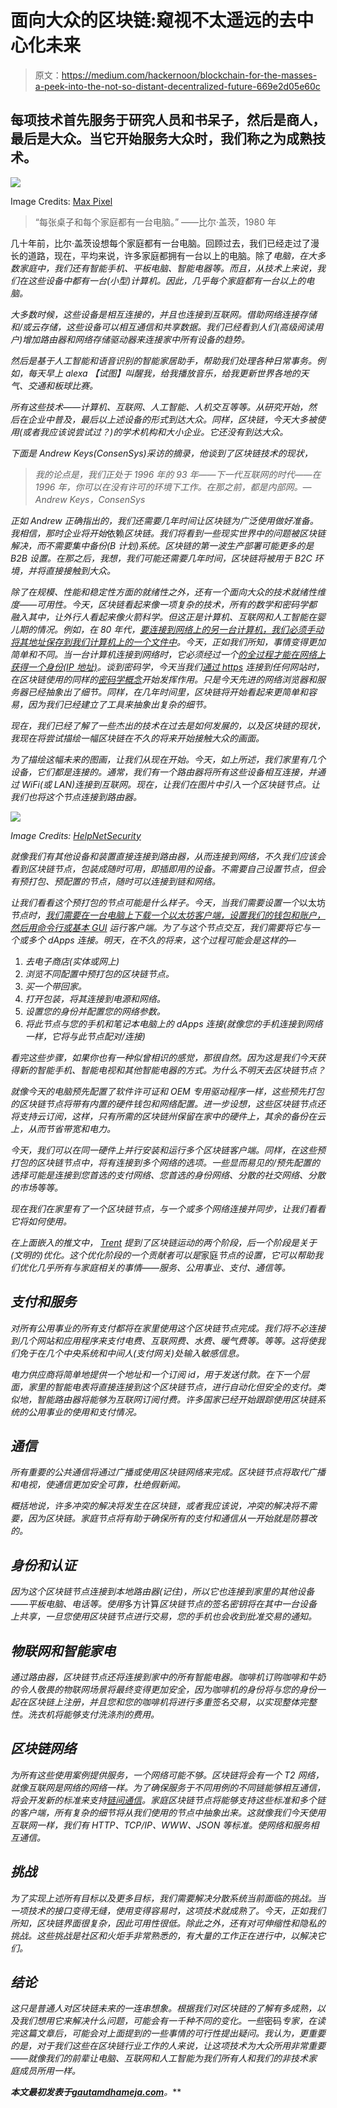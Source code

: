 # 面向大众的区块链:窥视不太遥远的去中心化未来

> 原文：<https://medium.com/hackernoon/blockchain-for-the-masses-a-peek-into-the-not-so-distant-decentralized-future-669e2d05e60c>

## 每项技术首先服务于研究人员和书呆子，然后是商人，最后是大众。当它开始服务大众时，我们称之为成熟技术。

![](img/3f1b47877cfa229d762ec422d056c52e.png)

Image Credits: [Max Pixel](https://www.maxpixel.net/photo-2472141)

> “每张桌子和每个家庭都有一台电脑。”
> ——比尔·盖茨，1980 年

几十年前，比尔·盖茨设想每个家庭都有一台电脑。回顾过去，我们已经走过了漫长的道路，现在，平均来说，许多家庭都拥有一台以上的电脑。除了*电脑，在大多数家庭中，我们还有智能手机、平板电脑、智能电器等。而且，从技术上来说，我们在这些设备中都有一台(小型)计算机。因此，几乎每个家庭都有一台以上的电脑。*

*大多数时候，这些设备是相互连接的，并且也连接到互联网。借助网络连接存储和/或云存储，这些设备可以相互通信和共享数据。我们已经看到人们(高级阅读用户)增加路由器和网络存储驱动器来连接家中所有设备的趋势。*

*然后是基于人工智能和语音识别的智能家居助手，帮助我们处理各种日常事务。例如，每天早上 *alexa* 【试图】叫醒我，给我播放音乐，给我更新世界各地的天气、交通和板球比赛。*

*所有这些技术——计算机、互联网、人工智能、人机交互等等。从研究开始，然后在企业中普及，最后以上述设备的形式到达大众。同样，区块链，今天大多被使用(或者我应该说尝试过？)的学术机构和大小企业。它还没有到达大众。*

*下面是 Andrew Keys(ConsenSys)采访的摘录，他谈到了区块链技术的现状，*

> *我的论点是，我们正处于 1996 年的 93 年——下一代互联网的时代——在 1996 年，你可以在没有许可的环境下工作。在那之前，都是内部网。— Andrew Keys，ConsenSys*

*正如 Andrew 正确指出的，我们还需要几年时间让区块链为广泛使用做好准备。我相信，那时企业将开始*依赖*区块链。我们将看到一些现实世界中的问题被区块链解决，而不需要集中备份(B 计划)系统。区块链的第一波生产部署可能更多的是 B2B 设置。在那之后，我想，我们可能还需要几年时间，区块链将被用于 B2C 环境，并将直接接触到大众。*

*除了在规模、性能和稳定性方面的就绪性之外，还有一个面向大众的技术就绪性维度——可用性。今天，区块链看起来像一项复杂的技术，所有的数学和密码学都融入其中，让外行人看起来像火箭科学。但这正是计算机、互联网和人工智能在婴儿期的情况。例如，在 80 年代，[要连接到网络上的另一台计算机，我们必须手动将其地址保存到我们计算机上的一个文件中](https://medium.engineering/use-a-dev-domain-not-anymore-95219778e6fd)。今天，正如我们所知，事情变得更加简单和不同。当一台计算机连接到网络时，它必须经过一个[的全过程才能在网络上获得一个身份(IP 地址)](/@thatnerd/internet-distribution-by-dhcp-tcp-ip-9e8db8288e33)。谈到密码学，今天当我们[通过 *https*](https://medium.freecodecamp.org/https-explained-with-carrier-pigeons-7029d2193351) 连接到任何网站时，在区块链使用的同样的[密码学概念](https://www.digicert.com/ssl-cryptography.htm)开始发挥作用。只是今天先进的网络浏览器和服务器已经抽象出了细节。同样，在几年时间里，区块链将开始看起来更简单和容易，因为我们已经建立了工具来抽象出复杂的细节。*

*现在，我们已经了解了一些杰出的技术在过去是如何发展的，以及区块链的现状，我现在将尝试描绘一幅区块链在不久的将来开始接触大众的画面。*

*为了描绘这幅未来的图画，让我们从现在开始。今天，如上所述，我们家里有几个设备，它们都是连接的。通常，我们有一个路由器将所有这些设备相互连接，并通过 WiFi(或 LAN)连接到互联网。现在，让我们在图片中引入一个区块链节点。让我们也将这个节点连接到路由器。*

*![](img/2937f77e3c8f9fc5a7a20d0482d2c715.png)*

*Image Credits: [HelpNetSecurity](https://www.helpnetsecurity.com/2017/03/08/connected-home-solutions/)*

*就像我们有其他设备和装置直接连接到路由器，从而连接到网络，不久我们应该会看到区块链节点，包装成随时可用，即插即用的设备。不需要自己设置节点，但会有预打包、预配置的节点，随时可以连接到链和网络。*

*让我们看看这个预打包的节点可能是什么样子。今天，当我们需要设置一个*以太坊*节点时，[我们需要在一台电脑上下载一个以太坊客户端，设置我们的钱包和账户，然后用命令行或基本 GUI](https://github.com/ethereum/go-ethereum/wiki/geth) 运行客户端。为了与这个节点交互，我们需要将它与一个或多个 dApps 连接。明天，在不久的将来，这个过程可能会是这样的—*

1.  *去电子商店(实体或网上)*
2.  *浏览不同配置中预打包的区块链节点。*
3.  *买一个带回家。*
4.  *打开包装，将其连接到电源和网络。*
5.  *设置您的身份并配置您的网络参数。*
6.  *将此节点与您的手机和笔记本电脑上的 dApps 连接(就像您的手机连接到网络一样，它将与此节点配对/连接)*

*看完这些步骤，如果你也有一种似曾相识的感觉，那很自然。因为这是我们今天获得新的智能手机、智能电视和其他智能电器的方式。为什么不明天去区块链节点？*

*就像今天的电脑预先配置了软件许可证和 OEM 专用驱动程序一样，这些预先打包的区块链节点将带有内置的硬件钱包和网络配置。进一步设想，这些区块链节点还将支持云订阅，这样，只有所需的区块链州保留在家中的硬件上，其余的备份在云上，从而节省带宽和电力。*

*今天，我们可以在同一硬件上并行安装和运行多个区块链客户端。同样，在这些预打包的区块链节点中，将有连接到多个网络的选项。一些显而易见的/预先配置的选择可能是连接到您首选的支付网络、您首选的身份网络、分散的社交网络、分散的市场等等。*

*现在我们在家里有了一个区块链节点，与一个或多个网络连接并同步，让我们看看它将如何使用。*

*在上面嵌入的推文中， [Trent](http://trent.st/) 提到了区块链运动的两个阶段，后一个阶段是关于(文明的)优化。这个优化阶段的一个贡献者可以是*家庭*节点的设置，它可以帮助我们优化几乎所有与家庭相关的事情——服务、公用事业、支付、通信等。*

## *支付和服务*

*对所有公用事业的所有支付都将在家里使用这个区块链节点完成。我们将不必连接到几个网站和应用程序来支付电费、互联网费、水费、暖气费等。等等。这将使我们免于在几个中央系统和中间人(支付网关)处输入敏感信息。*

*电力供应商将简单地提供一个地址和一个订阅 id，用于发送付款。在下一个层面，家里的智能电表将直接连接到这个区块链节点，进行自动化但安全的支付。类似地，智能路由器将能够为互联网订阅付费。许多国家已经开始跟踪使用区块链系统的公用事业的使用和支付情况。*

## *通信*

*所有重要的公共通信将通过广播或使用区块链网络来完成。区块链节点将取代广播和电视，使通信更加安全可靠，杜绝假新闻。*

*概括地说，许多冲突的解决将发生在区块链，或者我应该说，冲突的解决将不需要，因为区块链。家庭节点将有助于确保所有的支付和通信从一开始就是防篡改的。*

## *身份和认证*

*因为这个区块链节点连接到本地路由器(记住)，所以它也连接到家里的其他设备——平板电脑、电话等。使用*多方计算*区块链节点的签名密钥将在其中一台设备上共享，一旦您使用区块链节点进行交易，您的手机也会收到批准交易的通知。*

## *物联网和智能家电*

*通过路由器，区块链节点还将连接到家中的所有智能电器。咖啡机订购咖啡和牛奶的令人敬畏的物联网场景将最终变得更加安全，因为咖啡机的身份将与您的身份一起在区块链上注册，并且您和您的咖啡机将进行多重签名交易，以实现整体完整性。洗衣机将能够支付洗涤剂的费用。*

## *区块链网络*

*为所有这些使用案例提供服务，一个网络可能不够。区块链将会有一个 T2 网络，就像互联网是网络的网络一样。为了确保服务于不同用例的不同链能够相互通信，将会开发新的标准来支持[链间通信](https://interledger.org/)。家庭区块链节点将能够支持这些标准和多个链的客户端，所有复杂的细节将从我们使用的节点中抽象出来。这就像我们今天使用互联网一样，我们有 HTTP、TCP/IP、WWW、JSON 等标准。使网络和服务相互通信。*

## *挑战*

*为了实现上述所有目标以及更多目标，我们需要解决分散系统当前面临的挑战。当一项技术的接口变得无缝，使用变得容易时，这项技术就成熟了。今天，正如我们所知，区块链界面很复杂，因此可用性很低。除此之外，还有对可伸缩性和隐私的挑战。这些挑战是社区和火炬手非常熟悉的，有大量的工作正在进行中，以解决它们。*

## *结论*

*这只是普通人对区块链未来的一连串想象。根据我们对区块链的了解有多成熟，以及我们想用它来解决什么问题，可能会有一千种不同的变化。一些*密码*专家，在读完这篇文章后，可能会对上面提到的一些事情的可行性提出疑问。我认为，更重要的是，对于我们这些在区块链行业工作的人来说，让这项技术为大众所用非常重要——就像我们的前辈让电脑、互联网和人工智能为我们所有人和我们的非技术家庭成员所用一样。*

***本文最初发表于**[**gautamdhameja.com**](https://www.gautamdhameja.com/blockchain-for-the-masses-a-peek-into-the-not-so-distant-decentralized-future-669e2d05e60c/)**。***